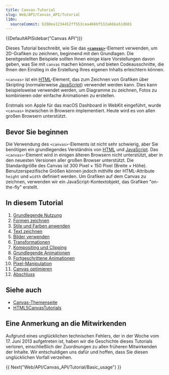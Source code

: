 ```yaml
---
title: Canvas-Tutorial
slug: Web/API/Canvas_API/Tutorial
l10n:
  sourceCommit: b280ea1234452ff553caa466bf532a66ba51db01
---
```


{{DefaultAPISidebar("Canvas API")}}

Dieses Tutorial beschreibt, wie Sie das [**`<canvas>`**](/de/docs/Web/HTML/Element/canvas)-Element verwenden, um 2D-Grafiken zu zeichnen, beginnend mit den Grundlagen. Die bereitgestellten Beispiele sollten Ihnen einige klare Vorstellungen davon geben, was Sie mit `canvas` machen können, und bieten Codeausschnitte, die Ihnen den Einstieg in die Erstellung Ihres eigenen Inhalts erleichtern können.

`<canvas>` ist ein [HTML](/de/docs/Web/HTML)-Element, das zum Zeichnen von Grafiken über Skripting (normalerweise [JavaScript](/de/docs/Glossary/JavaScript)) verwendet werden kann. Dies kann beispielsweise verwendet werden, um Diagramme zu zeichnen, Fotos zu kombinieren oder einfache Animationen zu erstellen.

Erstmals von Apple für das macOS Dashboard in WebKit eingeführt, wurde `<canvas>` inzwischen in Browsern implementiert. Heute wird es von allen großen Browsern unterstützt.

## Bevor Sie beginnen

Die Verwendung des `<canvas>`-Elements ist nicht sehr schwierig, aber Sie benötigen ein grundlegendes Verständnis von [HTML](/de/docs/Web/HTML) und [JavaScript](/de/docs/Web/JavaScript). Das `<canvas>`-Element wird in einigen älteren Browsern nicht unterstützt, aber in den neuesten Versionen aller großen Browser unterstützt. Die Standardgröße des Canvas ist 300 Pixel × 150 Pixel (Breite × Höhe). Benutzerspezifische Größen können jedoch mithilfe der HTML-Attribute `height` und `width` definiert werden. Um Grafiken auf dem Canvas zu zeichnen, verwenden wir ein JavaScript-Kontextobjekt, das Grafiken "on-the-fly" erstellt.

## In diesem Tutorial

1. [Grundlegende Nutzung](/de/docs/Web/API/Canvas_API/Tutorial/Basic_usage)
2. [Formen zeichnen](/de/docs/Web/API/Canvas_API/Tutorial/Drawing_shapes)
3. [Stile und Farben anwenden](/de/docs/Web/API/Canvas_API/Tutorial/Applying_styles_and_colors)
4. [Text zeichnen](/de/docs/Web/API/Canvas_API/Tutorial/Drawing_text)
5. [Bilder verwenden](/de/docs/Web/API/Canvas_API/Tutorial/Using_images)
6. [Transformationen](/de/docs/Web/API/Canvas_API/Tutorial/Transformations)
7. [Kompositing und Clipping](/de/docs/Web/API/Canvas_API/Tutorial/Compositing)
8. [Grundlegende Animationen](/de/docs/Web/API/Canvas_API/Tutorial/Basic_animations)
9. [Fortgeschrittene Animationen](/de/docs/Web/API/Canvas_API/Tutorial/Advanced_animations)
10. [Pixel-Manipulation](/de/docs/Web/API/Canvas_API/Tutorial/Pixel_manipulation_with_canvas)
11. [Canvas optimieren](/de/docs/Web/API/Canvas_API/Tutorial/Optimizing_canvas)
12. [Abschluss](/de/docs/Web/API/Canvas_API/Tutorial/Finale)

## Siehe auch

- [Canvas-Themenseite](/de/docs/Web/API/Canvas_API)
- [HTML5CanvasTutorials](https://www.html5canvastutorials.com/)

## Eine Anmerkung an die Mitwirkenden

Aufgrund eines unglücklichen technischen Fehlers, der in der Woche vom 17. Juni 2013 aufgetreten ist, haben wir die Geschichte dieses Tutorials verloren, einschließlich der Zuordnungen zu allen früheren Mitwirkenden der Inhalte. Wir entschuldigen uns dafür und hoffen, dass Sie diesen unglücklichen Vorfall verzeihen.

{{ Next("Web/API/Canvas_API/Tutorial/Basic_usage") }}
